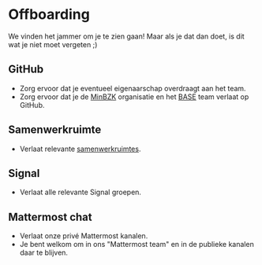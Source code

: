 # Offboarding

We vinden het jammer om je te zien gaan! Maar als je dat dan doet, is dit wat je niet moet vergeten ;)


## GitHub

- Zorg ervoor dat je eventueel eigenaarschap overdraagt aan het team.
- Zorg ervoor dat je de
  [MinBZK](https://github.com/orgs/MinBZK) organisatie en het [BASE](https://github.com/orgs/MinBZK/teams/base) team verlaat op
  GitHub.

## Samenwerkruimte

- Verlaat relevante [samenwerkruimtes](https://www.samenwerkruimten.nl/).

## Signal

- Verlaat alle relevante Signal groepen.

## Mattermost chat

- Verlaat onze privé Mattermost kanalen.
- Je bent welkom om in ons "Mattermost team" en in de publieke kanalen daar te blijven.

